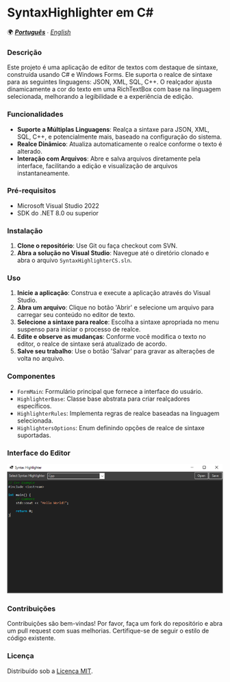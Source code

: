 # SyntaxHighlighter em C#

🌍 *[**Português**](README.md) ∙ [English](README_en.md)*

### Descrição
Este projeto é uma aplicação de editor de textos com destaque de sintaxe, construída usando C# e Windows Forms. Ele suporta o realce de sintaxe para as seguintes linguagens: JSON, XML, SQL, C++. O realçador ajusta dinamicamente a cor do texto em uma RichTextBox com base na linguagem selecionada, melhorando a legibilidade e a experiência de edição.

### Funcionalidades
- **Suporte a Múltiplas Linguagens**: Realça a sintaxe para JSON, XML, SQL, C++, e potencialmente mais, baseado na configuração do sistema.
- **Realce Dinâmico**: Atualiza automaticamente o realce conforme o texto é alterado.
- **Interação com Arquivos**: Abre e salva arquivos diretamente pela interface, facilitando a edição e visualização de arquivos instantaneamente.

### Pré-requisitos
- Microsoft Visual Studio 2022
- SDK do .NET 8.0 ou superior

### Instalação
1. **Clone o repositório**: Use Git ou faça checkout com SVN.
2. **Abra a solução no Visual Studio**: Navegue até o diretório clonado e abra o arquivo `SyntaxHighlighterCS.sln`.

### Uso
1. **Inicie a aplicação**: Construa e execute a aplicação através do Visual Studio.
2. **Abra um arquivo**: Clique no botão 'Abrir' e selecione um arquivo para carregar seu conteúdo no editor de texto.
3. **Selecione a sintaxe para realce**: Escolha a sintaxe apropriada no menu suspenso para iniciar o processo de realce.
4. **Edite e observe as mudanças**: Conforme você modifica o texto no editor, o realce de sintaxe será atualizado de acordo.
5. **Salve seu trabalho**: Use o botão 'Salvar' para gravar as alterações de volta no arquivo.

### Componentes
- `FormMain`: Formulário principal que fornece a interface do usuário.
- `HighlighterBase`: Classe base abstrata para criar realçadores específicos.
- `HighlighterRules`: Implementa regras de realce baseadas na linguagem selecionada.
- `HighlightersOptions`: Enum definindo opções de realce de sintaxe suportadas.

### Interface do Editor

![interface](print.png)

### Contribuições
Contribuições são bem-vindas! Por favor, faça um fork do repositório e abra um pull request com suas melhorias. Certifique-se de seguir o estilo de código existente.

### Licença
Distribuído sob a [Licença MIT](LICENSE).
